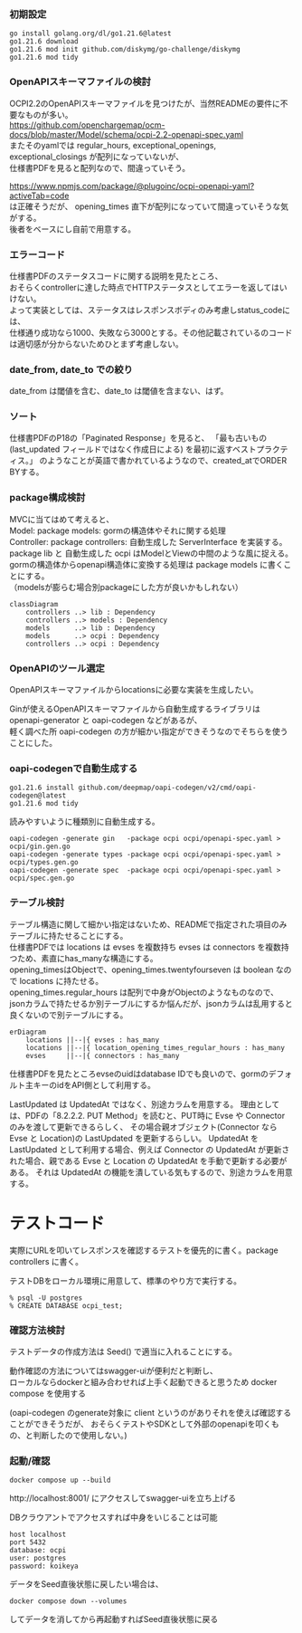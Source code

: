 ### 初期設定
```
go install golang.org/dl/go1.21.6@latest 
go1.21.6 download
go1.21.6 mod init github.com/diskymg/go-challenge/diskymg
go1.21.6 mod tidy
```

### OpenAPIスキーマファイルの検討
OCPI2.2のOpenAPIスキーマファイルを見つけたが、当然READMEの要件に不要なものが多い。  
https://github.com/openchargemap/ocm-docs/blob/master/Model/schema/ocpi-2.2-openapi-spec.yaml  
またそのyamlでは regular_hours, exceptional_openings, exceptional_closings が配列になっていないが、  
仕様書PDFを見ると配列なので、間違っていそう。  

https://www.npmjs.com/package/@plugoinc/ocpi-openapi-yaml?activeTab=code  
は正確そうだが、 opening_times 直下が配列になっていて間違っていそうな気がする。  
後者をベースにし自前で用意する。  

### エラーコード
仕様書PDFのステータスコードに関する説明を見たところ、  
おそらくcontrollerに達した時点でHTTPステータスとしてエラーを返してはいけない。  
よって実装としては、ステータスはレスポンスボディのみ考慮しstatus_codeには、  
仕様通り成功なら1000、失敗なら3000とする。その他記載されているのコードは適切感が分からないためひとまず考慮しない。  

### date_from, date_to での絞り
date_from は閾値を含む、date_to は閾値を含まない、はず。

### ソート
仕様書PDFのP18の「Paginated Response」を見ると、
「最も古いもの (last_updated フィールドではなく作成日による) を最初に返すベストプラクティス。」
のようなことが英語で書かれているようなので、created_atでORDER BYする。

### package構成検討
MVCに当てはめて考えると、  
Model: package models: gormの構造体やそれに関する処理  
Controller: package controllers: 自動生成した ServerInterface を実装する。  
package lib と 自動生成した ocpi はModelとViewの中間のような風に捉える。  
gormの構造体からopenapi構造体に変換する処理は package models に書くことにする。  
（modelsが膨らむ場合別packageにした方が良いかもしれない）

```mermaid
classDiagram
    controllers ..> lib : Dependency
    controllers ..> models : Dependency
    models      ..> lib : Dependency
    models      ..> ocpi : Dependency
    controllers ..> ocpi : Dependency
```

### OpenAPIのツール選定
OpenAPIスキーマファイルからlocationsに必要な実装を生成したい。  

Ginが使えるOpenAPIスキーマファイルから自動生成するライブラリは openapi-generator と oapi-codegen などがあるが、  
軽く調べた所 oapi-codegen の方が細かい指定ができそうなのでそちらを使うことにした。  

### oapi-codegenで自動生成する
```
go1.21.6 install github.com/deepmap/oapi-codegen/v2/cmd/oapi-codegen@latest
go1.21.6 mod tidy
```

読みやすいように種類別に自動生成する。
```
oapi-codegen -generate gin   -package ocpi ocpi/openapi-spec.yaml > ocpi/gin.gen.go
oapi-codegen -generate types -package ocpi ocpi/openapi-spec.yaml > ocpi/types.gen.go
oapi-codegen -generate spec  -package ocpi ocpi/openapi-spec.yaml > ocpi/spec.gen.go
```

### テーブル検討
テーブル構造に関して細かい指定はないため、READMEで指定された項目のみテーブルに持たせることにする。  
仕様書PDFでは locations は evses を複数持ち evses は connectors を複数持つため、素直にhas_manyな構造にする。  
opening_timesはObjectで、opening_times.twentyfourseven は boolean なので locations に持たせる。  
opening_times.regular_hours は配列で中身がObjectのようなものなので、  
jsonカラムで持たせるか別テーブルにするか悩んだが、jsonカラムは乱用すると良くないので別テーブルにする。  

```mermaid
erDiagram
    locations ||--|{ evses : has_many
    locations ||--|{ location_opening_times_regular_hours : has_many
    evses     ||--|{ connectors : has_many
```

仕様書PDFを見たところevseのuidはdatabase IDでも良いので、gormのデフォルト主キーのidをAPI側として利用する。  

LastUpdated は UpdatedAt ではなく、別途カラムを用意する。
理由としては、PDFの「8.2.2.2. PUT Method」を読むと、PUT時に Evse や Connector のみを渡して更新できるらしく、
その場合親オブジェクト(Connector なら Evse と Location)の LastUpdated を更新するらしい。
UpdatedAt を LastUpdated として利用する場合、例えば Connector の UpdatedAt が更新された場合、親である Evse と Location の UpdatedAt を手動で更新する必要がある。
それは UpdatedAt の機能を潰している気もするので、別途カラムを用意する。

# テストコード
実際にURLを叩いてレスポンスを確認するテストを優先的に書く。package controllers に書く。

テストDBをローカル環境に用意して、標準のやり方で実行する。

```
% psql -U postgres
% CREATE DATABASE ocpi_test;
```


### 確認方法検討
テストデータの作成方法は Seed() で適当に入れることにする。  

動作確認の方法についてはswagger-uiが便利だと判断し、  
ローカルならdockerと組み合わせれば上手く起動できると思うため docker compose を使用する  

(oapi-codegen のgenerate対象に client というのがありそれを使えば確認することができそうだが、
おそらくテストやSDKとして外部のopenapiを叩くもの、と判断したので使用しない。)

### 起動/確認
```
docker compose up --build
```
http://localhost:8001/ にアクセスしてswagger-uiを立ち上げる

DBクラウアントでアクセスすれば中身をいじることは可能  
```
host localhost
port 5432
database: ocpi
user: postgres
password: koikeya
```

データをSeed直後状態に戻したい場合は、  
```
docker compose down --volumes
```
してデータを消してから再起動すればSeed直後状態に戻る  

